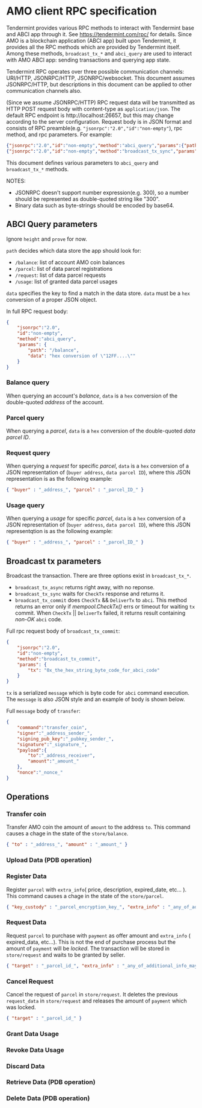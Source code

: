 # AMO client RPC specification
Tendermint provides various RPC methods to interact with Tendermint base and ABCI app through it. See https://tendermint.com/rpc/ for details. Since AMO is a blockchain application (ABCI app) built upon Tendermint, it provides all the RPC methods which are provided by Tendermint itself. Among these methods, `broadcast_tx_*` and `abci_query` are used to interact with AMO ABCI app: sending transactions and querying app state.

Tendermint RPC operates over three possible communication channels: URI/HTTP, JSONRPC/HTTP, JSONRPC/websocket. This document assumes JSONRPC/HTTP, but descriptions in this document can be applied to other communication channels also.

(Since we assume JSONRPC/HTTP)
RPC request data will be transmitted as HTTP POST request body with content-type as `application/json`. The default RPC endpoint is http://localhost:26657, but this may change according to the server configuration. Request body is in JSON format and consists of RPC preamble(e.g. `"jsonrpc":"2.0","id":"non-empty"`), rpc method, and rpc parameters. For example:
```json
{"jsonrpc":"2.0","id":"non-empty","method":"abci_query","params":{"path":"AMO specific path","data":"AMO specific data","height":"0","prove":"false"}}
{"jsonrpc":"2.0","id":"non-empty","method":"broadcast_tx_sync","params":{"tx":"AMO specific transaction"}}
```
This document defines various parameters to `abci_query` and `broadcast_tx_*` methods.

NOTES:
- JSONRPC doesn't support number expression(e.g. 300), so a number should be represented as double-quoted string like "300".
- Binary data such as byte-strings should be encoded by base64.

## ABCI Query parameters
Ignore `height` and `prove` for now.

`path` decides which data store the app should look for:
- `/balance`: list of account AMO coin balances
- `/parcel`: list of data parcel registrations
- `/request`: list of data parcel requests
- `/usage`: list of granted data parcel usages

`data` specifies the key to find a match in the data store. `data` must be a `hex` conversion of a proper JSON object.

In full RPC request body:
```json
{
    "jsonrpc":"2.0",
    "id":"non-empty",
    "method":"abci_query",
    "params": {
        "path": "/balance",
        "data": "hex conversion of \"12FF....\""
    }
}
```

### Balance query
When querying an account's _balance_, `data` is a `hex` conversion of the double-quoted _address_ of the account.

### Parcel query
When querying a _parcel_, `data` is a `hex` conversion of the double-quoted _data parcel ID_.

### Request query
When querying a _request_ for specific _parcel_, `data` is a `hex` conversion of a JSON representation of (`buyer address`, `data parcel ID`), where this JSON representation is as the following example:
```json
{ "buyer" : "_address_", "parcel" : "_parcel_ID_" }
```

### Usage query
When querying a _usage_ for specific _parcel_, `data` is a `hex` conversion of a JSON representation of (`buyer address`, `data parcel ID`), where this JSON representqtion is as the following example:
```json
{ "buyer" : "_address_", "parcel" : "_parcel_ID_" }
```

## Broadcast tx parameters
Broadcast the transaction. There are three options exist in `broadcast_tx_*`.
- `broadcast_tx_async` returns right away, with no reponse.
- `broadcast_tx_sync` waits for `CheckTx` response and returns it.
- `broadcast_tx_commit` does `CheckTx` && `DeliverTx` to `abci`.
This method returns an error only if _mempool.CheckTx()_ errs or timeout for waiting `tx` commit. When `CheckTx` || `DeliverTx` failed, it returns result containing _non-OK_ `abci` code.

Full rpc request body of `broadcast_tx_commit`:
```json
{
    "jsonrpc":"2.0",
    "id":"non-empty",
    "method":"broadcast_tx_commit",
    "params": {
        "tx": "0x_the_hex_string_byte_code_for_abci_code"
    }
}
```
`tx` is a serialized `message` which is byte code for `abci` command execution.
The `message` is also JSON style and an example of body is shown below.

Full `message` body of `transfer`:
```json
{
    "command":"transfer_coin",
    "signer":"_address_sender_",
    "signing_pub_key":"_pubkey_sender_",
    "signature":"_signature_",
    "payload":{
        "to":"_address_receiver",
        "amount":"_amount_"
    },
    "nonce":"_nonce_"
}
```

## Operations

### Transfer coin
Transfer AMO coin the amount of `amount` to the address `to`. This command causes a chage in the state of the `store/balance`.

```json
{ "to" : "_address_", "amount" : "_amount_" }
```

### Upload Data (PDB operation)
### Register Data

Register `parcel` with `extra_info`( price, description, expired_date, etc... ). This command causes a chage in the state of the `store/parcel`.

```json
{ "key_custody" : "_parcel_encryption_key_", "extra_info" : "_any_of_additional_info_may_comes_here_" }
```

### Request Data

Request `parcel` to purchase with `payment` as offer amount and `extra_info` ( expired_data, etc...). This is not the end of purchase process but the amount of `payment` will be *locked*. The transaction will be stored in `store/request` and waits to be granted by seller. 

```json
{ "target" : "_parcel_id_", "extra_info" : "_any_of_additional_info_may_comes_here_" }
``` 

### Cancel Request

Cancel the request of `parcel` in `store/request`. It deletes the previous `request_data` in `store/request` and releases the amount of `payment` which was locked.

```json
{ "target" : "_parcel_id_" }
```

### Grant Data Usage
### Revoke Data Usage
### Discard Data
### Retrieve Data (PDB operation)
### Delete Data (PDB operation)
